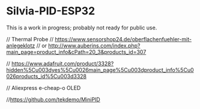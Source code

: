 # Silvia-PID-ESP32

This is a work in progress; probably not ready for public use.


// Thermal Probe
// https://www.sensorshop24.de/oberflachenfuehler-mit-anlegeklotz
// or http://www.auberins.com/index.php?main_page=product_info&cPath=20_3&products_id=307

// https://www.adafruit.com/product/3328?hidden%5Cu003dyes%5Cu0026main_page%5Cu003dproduct_info%5Cu0026products_id%5Cu003d3328

// Aliexpress e-cheap-o OLED

//https://github.com/tekdemo/MiniPID
